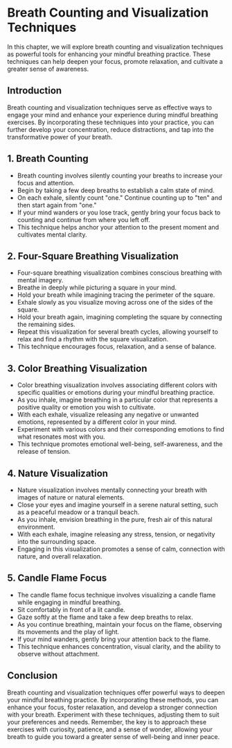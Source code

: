 Breath Counting and Visualization Techniques
========================================================

In this chapter, we will explore breath counting and visualization techniques as powerful tools for enhancing your mindful breathing practice. These techniques can help deepen your focus, promote relaxation, and cultivate a greater sense of awareness.

**Introduction**
----------------

Breath counting and visualization techniques serve as effective ways to engage your mind and enhance your experience during mindful breathing exercises. By incorporating these techniques into your practice, you can further develop your concentration, reduce distractions, and tap into the transformative power of your breath.

**1. Breath Counting**
----------------------

* Breath counting involves silently counting your breaths to increase your focus and attention.
* Begin by taking a few deep breaths to establish a calm state of mind.
* On each exhale, silently count "one." Continue counting up to "ten" and then start again from "one."
* If your mind wanders or you lose track, gently bring your focus back to counting and continue from where you left off.
* This technique helps anchor your attention to the present moment and cultivates mental clarity.

**2. Four-Square Breathing Visualization**
------------------------------------------

* Four-square breathing visualization combines conscious breathing with mental imagery.
* Breathe in deeply while picturing a square in your mind.
* Hold your breath while imagining tracing the perimeter of the square.
* Exhale slowly as you visualize moving across one of the sides of the square.
* Hold your breath again, imagining completing the square by connecting the remaining sides.
* Repeat this visualization for several breath cycles, allowing yourself to relax and find a rhythm with the square visualization.
* This technique encourages focus, relaxation, and a sense of balance.

**3. Color Breathing Visualization**
------------------------------------

* Color breathing visualization involves associating different colors with specific qualities or emotions during your mindful breathing practice.
* As you inhale, imagine breathing in a particular color that represents a positive quality or emotion you wish to cultivate.
* With each exhale, visualize releasing any negative or unwanted emotions, represented by a different color in your mind.
* Experiment with various colors and their corresponding emotions to find what resonates most with you.
* This technique promotes emotional well-being, self-awareness, and the release of tension.

**4. Nature Visualization**
---------------------------

* Nature visualization involves mentally connecting your breath with images of nature or natural elements.
* Close your eyes and imagine yourself in a serene natural setting, such as a peaceful meadow or a tranquil beach.
* As you inhale, envision breathing in the pure, fresh air of this natural environment.
* With each exhale, imagine releasing any stress, tension, or negativity into the surrounding space.
* Engaging in this visualization promotes a sense of calm, connection with nature, and overall relaxation.

**5. Candle Flame Focus**
-------------------------

* The candle flame focus technique involves visualizing a candle flame while engaging in mindful breathing.
* Sit comfortably in front of a lit candle.
* Gaze softly at the flame and take a few deep breaths to relax.
* As you continue breathing, maintain your focus on the flame, observing its movements and the play of light.
* If your mind wanders, gently bring your attention back to the flame.
* This technique enhances concentration, visual clarity, and the ability to observe without attachment.

**Conclusion**
--------------

Breath counting and visualization techniques offer powerful ways to deepen your mindful breathing practice. By incorporating these methods, you can enhance your focus, foster relaxation, and develop a stronger connection with your breath. Experiment with these techniques, adjusting them to suit your preferences and needs. Remember, the key is to approach these exercises with curiosity, patience, and a sense of wonder, allowing your breath to guide you toward a greater sense of well-being and inner peace.

